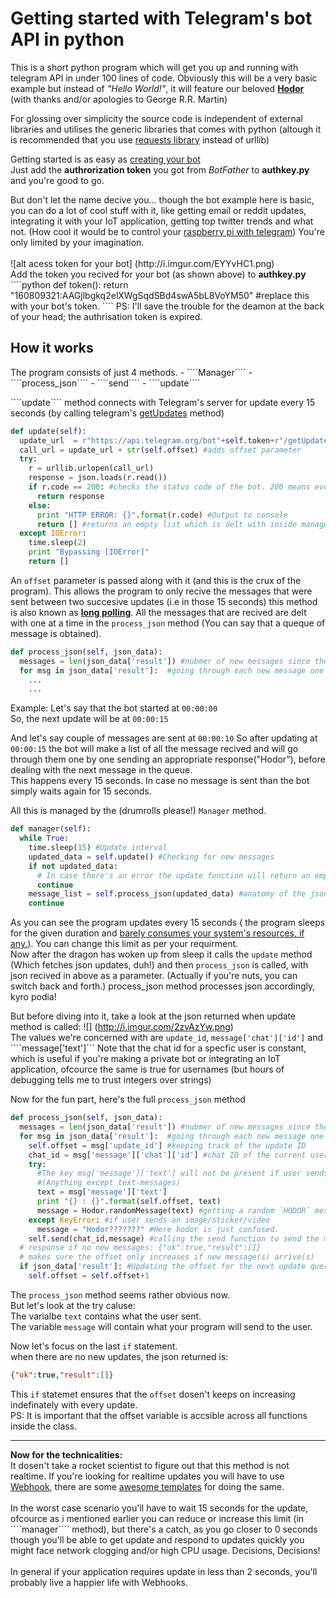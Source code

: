 <h1>Getting started with Telegram's bot API in python</h1>
<p>This is a short python program which will get you up and running with telegram API in under 100 lines of code. 
Obviously this will be a very basic example but instead of <i>"Hello World!"</i>,  it will feature our beloved <b><a href="http://gameofthrones.wikia.com/wiki/Hodor">Hodor</a></b> (with thanks and/or apologies to George R.R. Martin)
<p>For glossing over simplicity the source code is independent of external libraries and utilises the generic libraries that comes with python (altough it is recommended that you use <a href="http://docs.python-requests.org/en/master/">requests library</a> instead of urllib)</p>
<p>Getting started is as easy as <a href="https://core.telegram.org/bots#botfather">creating your bot</a><br/>Just add the <strong>authrorization token</strong> you got from <i>BotFather</i> to <b>authkey.py</b> and you're good to go.</p>
But don't let the name decive you... though the bot example here is basic, you can do a lot of cool stuff with it, like getting email or reddit updates, integrating it with your IoT application, getting top twitter trends and what not.
(How cool it would be to control your <a href='https://s-media-cache-ak0.pinimg.com/originals/4d/32/f1/4d32f142871c29466f303c2c80f24ed4.gif'>raspberry pi with telegram</a>)
You're only limited by your imagination.<br/><br/>
![alt acess token for your bot] (http://i.imgur.com/EYYvHC1.png)<br/>
Add the token you recived for your bot (as shown above) to <b>authkey.py</b>
````python
def token():
  return "160809321:AAGjlbgkq2elXWgSqdSBd4swA5bL8VoYM50" #replace this with your bot's token.
````
PS: I'll save the trouble for the deamon at the back of your head; the authrisation token is expired.


<h2>How it works</h2>
The program consists of just 4 methods.
 - ````Manager````
 - ````process_json````
 - ````send````
 - ````update````

<p>````update```` method connects with Telegram's server for update every 15 seconds (by calling telegram's <a href="https://core.telegram.org/bots/api#getupdates">getUpdates</a> method)

````python
def update(self):
  update_url  = r"https://api.telegram.org/bot"+self.token+r"/getUpdates?offset=" #Completes the formalities for the Update URL
  call_url = update_url + str(self.offset) #adds offset parameter
  try:
    r = urllib.urlopen(call_url)
    response = json.loads(r.read())
    if r.code == 200: #checks the status code of the bot. 200 means everything's Okay
      return response 
    else:
      print "HTTP ERROR: {}".format(r.code) #Output to console
      return [] #returns an empty list which is delt with inside manager method
  except IOError:
    time.sleep(2)
    print "Bypassing [IOError]"
    return []
````
An ````offset```` parameter is passed along with it (and this is the crux of the program). This allows the program to only recive the messages that were sent between two succesive updates (i.e in those 15 seconds) this method is also known as <a href="https://en.wikipedia.org/wiki/Push_technology#Long_polling"><b>long polling</b></a>.
All the messages that are recived are delt with one at a time in the ````process_json```` method (You can say that a queque of message is obtained).
````python
def process_json(self, json_data):
  messages = len(json_data['result']) #nubmer of new messages since the last update
  for msg in json_data['result']:  #going through each new message one at a time.
    ...
    ...
````
Example:
Let's say that the bot started at ````00:00:00````</br>
So, the next update will be at ````00:00:15````<br/>

And let's say couple of messages are sent at ````00:00:10````
So after updating at ````00:00:15```` the bot will make a list of all the message recived and will go through them one by one sending an appropriate response("Hodor"), before dealing with the next message in the queue.<br/>
This happens every 15 seconds. In case no message is sent than the bot simply waits again for 15 seconds.

All this is managed by the (drumrolls please!) ````Manager```` method.
````python
def manager(self):
  while True:
    time.sleep(15) #Update interval
    updated_data = self.update() #Checking for new messages
    if not updated_data: 
      # In case there's an error the update function will return an empty list (Which is treated as false)
      continue
    message_list = self.process_json(updated_data) #anatomy of the json response
    continue
````
As you can see the program updates every 15 seconds ( the program sleeps for the given duration and <a href="http://stackoverflow.com/a/529052">barely consumes your system's resources, if any.</a>). You can change this limit as per your requirment.<br/> Now after the dragon has woken up from sleep it calls the ````update```` method (Which fetches json updates, duh!) and then ````process_json```` is called, with json recived in above as a parameter.
(Actually if you're nuts, you can switch back and forth.)
process_json method processes json accordingly, kyro podia!

But before diving into it, take a look at the json returned when update method is called:
![] (http://i.imgur.com/2zvAzYw.png)<br/>
The values we're concerned with are ```update_id```, ````message['chat']['id']```` and  ````message['text']```
Note that the chat id for a specfic user is constant, which is useful if you're making a private bot or integrating an IoT application, ofcource the same is true for usernames (but hours of debugging tells me to trust integers over strings)

Now for the fun part, here's the full ````process_json```` method
````python
def process_json(self, json_data):
  messages = len(json_data['result']) #nubmer of new messages since the last update
  for msg in json_data['result']:  #going through each new message one at a time.
    self.offset = msg['update_id'] #keeping track of the update ID
    chat_id = msg['message']['chat']['id'] #chat ID of the current user 
    try:
      #The key msg['message']['text'] will not be present if user sends a image/sticker/video etc.
      #(Anything except text-messages)
      text = msg['message']['text']
      print "{} : {}".format(self.offset, text)
      message = Hodor.randomMessage(text) #getting a random `HODOR` message
    except KeyError: #if user sends an image/sticker/video
      message = "Hodor???????" #Here hodor is just confused.
    self.send(chat_id,message) #calling the send function to send the message to the cuurent chat_id and update_id
  # response if no new messages: {"ok":true,"result":[]}
  # makes sure the offset only increases if new message(s) arrive(s)
  if json_data['result']: #Updating the offset for the next update query
    self.offset = self.offset+1
````
The ````process_json```` method seems rather obvious now.<br/>
But let's look at the try caluse:<br/>
The varialbe ````text```` contains what the user sent.<br/>
The variable ````message```` will contain what your program will send to the user.<br/>


Now let's focus on the last ````if```` statement.<br/>
when there are no new updates, the json returned is:
````json
{"ok":true,"result":[]}
````
This ````if```` statemet ensures that the ````offset```` dosen't keeps on increasing indefinately with every update.<br/>
PS: It is important that the offset variable is accsible across all functions inside the class.<br/>
<hr/>
<b>Now for the technicalities:</b><br/>
It dosen't take a rocket scientist to figure out that this method is not realtime. If you're looking for realtime updates you will have to use <a href="https://en.wikipedia.org/wiki/Webhook">Webhook</a>, there are some <a href="https://core.telegram.org/bots/samples#python"> awesome templates</a> for doing the same. <br/><br/>
In the worst case scenario you'll have to wait 15 seconds for the update, ofcource as i mentioned earlier you can reduce or increase this limit (in ````manager```` method), but there's a catch, as you go closer to 0 seconds though you'll be able to get update and respond to updates quickly you might face network clogging and/or high CPU usage. Decisions, Decisions!<br/><br/>
In general if your application requires update in less than 2 seconds, you'll probably live a happier life with Webhooks.
